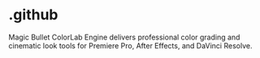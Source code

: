 # .github
Magic Bullet ColorLab Engine delivers professional color grading and cinematic look tools for Premiere Pro, After Effects, and DaVinci Resolve.
